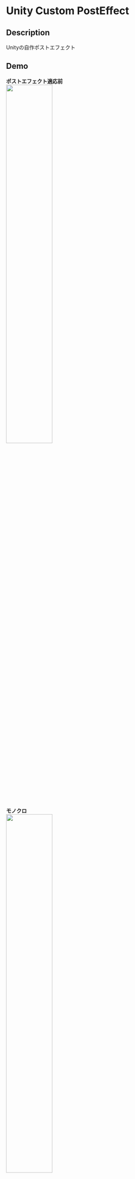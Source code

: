 Unity Custom PostEffect
====

## Description

Unityの自作ポストエフェクト

## Demo
**ポストエフェクト適応前**\
<img src="https://github.com/nmxi/UnityCustomPostEffect/blob/media/ReadmeMedia/normal.PNG" width="50%">


**モノクロ**\
<img src="https://github.com/nmxi/UnityCustomPostEffect/blob/media/ReadmeMedia/mono.PNG" width="50%">

**２値化**\
<img src="https://github.com/nmxi/UnityCustomPostEffect/blob/media/ReadmeMedia/bin.PNG" width="50%">

**セピア**\
コントラスト調整機能付き\
<img src="https://github.com/nmxi/UnityCustomPostEffect/blob/media/ReadmeMedia/sepia.PNG" width="50%">
